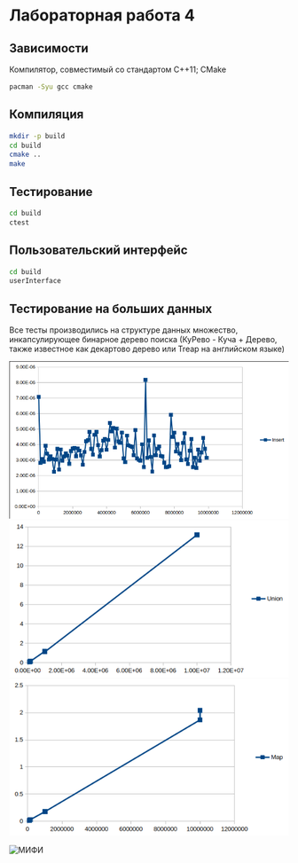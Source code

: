 # Лабораторная работа 4

## Зависимости

Компилятор, совместимый со стандартом C++11; CMake

```bash
pacman -Syu gcc cmake
```

## Компиляция

```bash
mkdir -p build
cd build
cmake ..
make
```

## Тестирование

```bash
cd build
ctest
```

## Пользовательский интерфейс

```bash
cd build
userInterface
```

## Тестирование на больших данных

Все тесты производились на структуре данных множество, инкапсулирующее бинарное дерево поиска (КуРево - Куча + Дерево, также известное как декартово дерево или Treap на английском языке)

![Insert](./contrib/insert.png)
![Union](./contrib/Union.png)
![Map](./contrib/map.png)

![МИФИ](./contrib/mephi.png)
